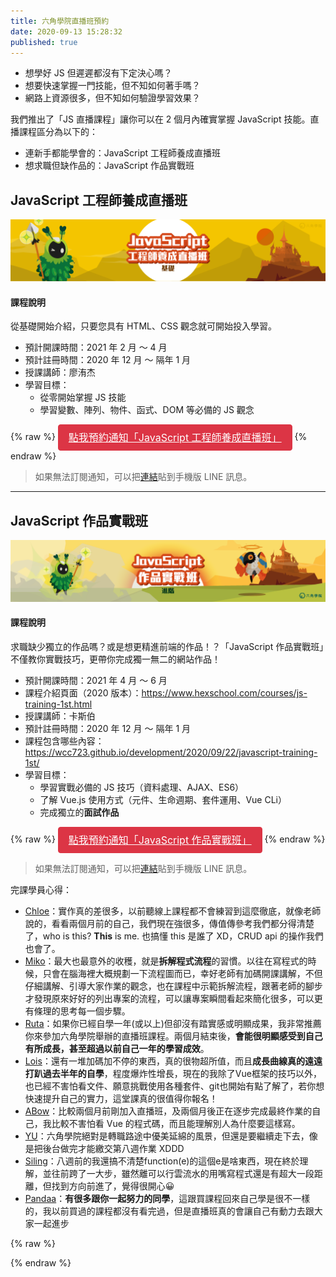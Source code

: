 ```yaml
---
title: 六角學院直播班預約
date: 2020-09-13 15:28:32
published: true
---
```




- 想學好 JS 但遲遲都沒有下定決心嗎？
- 想要快速掌握一門技能，但不知如何著手嗎？
- 網路上資源很多，但不知如何驗證學習效果？

我們推出了「JS 直播課程」讓你可以在 2 個月內確實掌握 JavaScript 技能。直播課程區分為以下的：

- 連新手都能學會的：JavaScript 工程師養成直播班
- 想求職但缺作品的：JavaScript 作品實戰班

## JavaScript 工程師養成直播班

<img no-lazy src="/images/2020/2020_training_js_02.png" alt="">  

#### 課程說明

從基礎開始介紹，只要您具有 HTML、CSS 觀念就可開始投入學習。

- 預計開課時間：2021 年 2 月 ～ 4 月 
- 預計註冊時間：2020 年 12 月 ～ 隔年 1 月
- 授課講師：廖洧杰
- 學習目標：
  - 從零開始掌握 JS 技能
  - 學習變數、陣列、物件、函式、DOM 等必備的 JS 觀念

{% raw %}
<a class="btn" href="https://hex.school/1PrJX" target="_blank">
  點我預約通知「JavaScript 工程師養成直播班」
</a>
{% endraw %}

> 如果無法訂閱通知，可以把[連結](https://rpg.hexschool.com/line/webhook)貼到手機版 LINE 訊息。
----

## JavaScript 作品實戰班

<img no-lazy src="/images/2020/2020_training_js_03.png" alt="">  


#### 課程說明

求職缺少獨立的作品嗎？或是想更精進前端的作品！？「JavaScript 作品實戰班」不僅教你實戰技巧，更帶你完成獨一無二的網站作品！

- 預計開課時間：2021 年 4 月 ～ 6 月 
- 課程介紹頁面（2020 版本）：https://www.hexschool.com/courses/js-training-1st.html
- 授課講師：卡斯伯
- 預計註冊時間：2020 年 12 月 ～ 隔年 1 月
- 課程包含哪些內容：https://wcc723.github.io/development/2020/09/22/javascript-training-1st/
- 學習目標：
  - 學習實戰必備的 JS 技巧（資料處理、AJAX、ES6）
  - 了解 Vue.js 使用方式（元件、生命週期、套件運用、Vue CLi）
  - 完成獨立的**面試作品**

{% raw %}
<a class="btn" href="https://hex.school/1PrJX" target="_blank">
  點我預約通知「JavaScript 作品實戰班」
</a>
{% endraw %}

> 如果無法訂閱通知，可以把[連結](https://rpg.hexschool.com/line/webhook)貼到手機版 LINE 訊息。

完課學員心得：
- [Chloe](https://medium.com/@chloelo925/%E5%85%AD%E8%A7%92-js-%E5%AF%A6%E6%88%B0%E7%9B%B4%E6%92%AD%E7%8F%AD%E5%BF%83%E5%BE%97-42282ad94a2)：實作真的差很多，以前聽線上課程都不會練習到這麼徹底，就像老師說的，看看兩個月前的自己，我們現在強很多，傳值傳參考我們都分得清楚了，who is this? **This** is me. 也搞懂 this 是誰了 XD，CRUD api 的操作我們也會了。
- [Miko](https://medium.com/@miko82290/%E5%85%AD%E8%A7%92%E5%AD%B8%E9%99%A2-js-%E4%BD%9C%E5%93%81%E5%AF%A6%E6%88%B0%E7%8F%AD%E5%BF%83%E5%BE%97-930debf84993)：最大也最意外的收穫，就是**拆解程式流程**的習慣。以往在寫程式的時候，只會在腦海裡大概規劃一下流程圖而已，幸好老師有加碼開課講解，不但仔細講解、引導大家作業的觀念，也在課程中示範拆解流程，跟著老師的腳步才發現原來好好的列出專案的流程，可以讓專案瞬間看起來簡化很多，可以更有條理的思考每一個步驟。
- [Ruta](https://medium.com/@RUE503/2020-%E5%85%AD%E8%A7%92%E5%AD%B8%E9%99%A2-js-%E4%BD%9C%E5%93%81%E7%9B%B4%E6%92%AD%E7%8F%AD-%E7%B5%90%E6%A5%AD%E5%BF%83%E5%BE%97-69a2099a2cf4)：如果你已經自學一年(或以上)但卻沒有踏實感或明顯成果，我非常推薦你來參加六角學院舉辦的直播班課程。兩個月結束後，**會能很明顯感受到自己有所成長，甚至超過以前自己一年的學習成效**。
- [Lois](https://hackmd.io/ycag0mdHS0Ku7kuPQS-5mg?view)：還有一堆加碼加不停的東西，真的很物超所值，而且**成長曲線真的遠遠打趴過去半年的自學**，程度爆炸性增長，現在的我除了Vue框架的技巧以外，也已經不害怕看文件、願意挑戰使用各種套件、git也開始有點了解了，若你想快速提升自己的實力，這堂課真的很值得你報名！
- [ABow](https://hackmd.io/7kZXT6mRTiirIm6DV_BfQQ)：比較兩個月前剛加入直播班，及兩個月後正在逐步完成最終作業的自己，我比較不害怕看 Vue 的程式碼，而且能理解別人為什麼要這樣寫。
- [YU](https://medium.com/@yuu_/%E4%BD%A0%E8%81%BD%E9%81%8E%E5%89%8D%E7%AB%AF%E5%AD%B5%E5%8C%96%E5%99%A8%E5%97%8E-%E5%A6%82%E6%9E%9C%E6%B2%92%E6%9C%89-%E9%82%A3%E5%8F%AF%E8%83%BD%E6%98%AF%E4%BD%A0%E9%82%84%E6%B2%92%E9%82%82%E9%80%85%E5%85%AD%E8%A7%92%E5%AD%B8%E9%99%A2-2966589d82bd)：六角學院絕對是轉職路途中優美延綿的風景，但還是要繼續走下去，像是把後台做完才能繳交第八週作業 XDDD
- [Siling](https://medium.com/@think.sea/%E5%85%AD%E8%A7%92%E5%AD%B8%E9%99%A2-2020-javascript-%E4%BD%9C%E5%93%81%E5%AF%A6%E6%88%B0%E7%9B%B4%E6%92%AD%E7%8F%AD%E5%BF%83%E5%BE%97-1719d74f9108)：八週前的我還搞不清楚function(e)的這個e是啥東西，現在終於理解，並往前跨了一大步，雖然離可以行雲流水的用嘴寫程式還是有超大一段距離，但找到方向前進了，覺得很開心😀
- [Pandaa](https://www.notion.so/JS-36ffc74ae2f54d419d5c4a754c234a7a)：**有很多跟你一起努力的同學**，這跟買課程回來自己學是很不一樣的，我以前買過的課程都沒有看完過，但是直播班真的會讓自己有動力去跟大家一起進步


{% raw %}
<style>
.btn {
  display: inline-block;
  font-weight: 400;
  color: #212529;
  text-align: center;
  vertical-align: middle;
  -webkit-user-select: none;
  -moz-user-select: none;
  -ms-user-select: none;
  user-select: none;
  background-color: transparent;
  border: 1px solid transparent;
  padding: .5rem 1rem;
  font-size: 1rem;
  line-height: 1.5;
  border-radius: .25rem;
  transition: color .15s ease-in-out,background-color .15s ease-in-out,border-color .15s ease-in-out,box-shadow .15s ease-in-out;

  color: #fff !important;
  background-color: #dc3545;
  border-color: #dc3545;
}
.btn:hover, .btn:focus {
  text-decoration: none !important;
  color: #fff !important;
  background-color: #c82333;
  border-color: #bd2130;
}
</style>
{% endraw %}